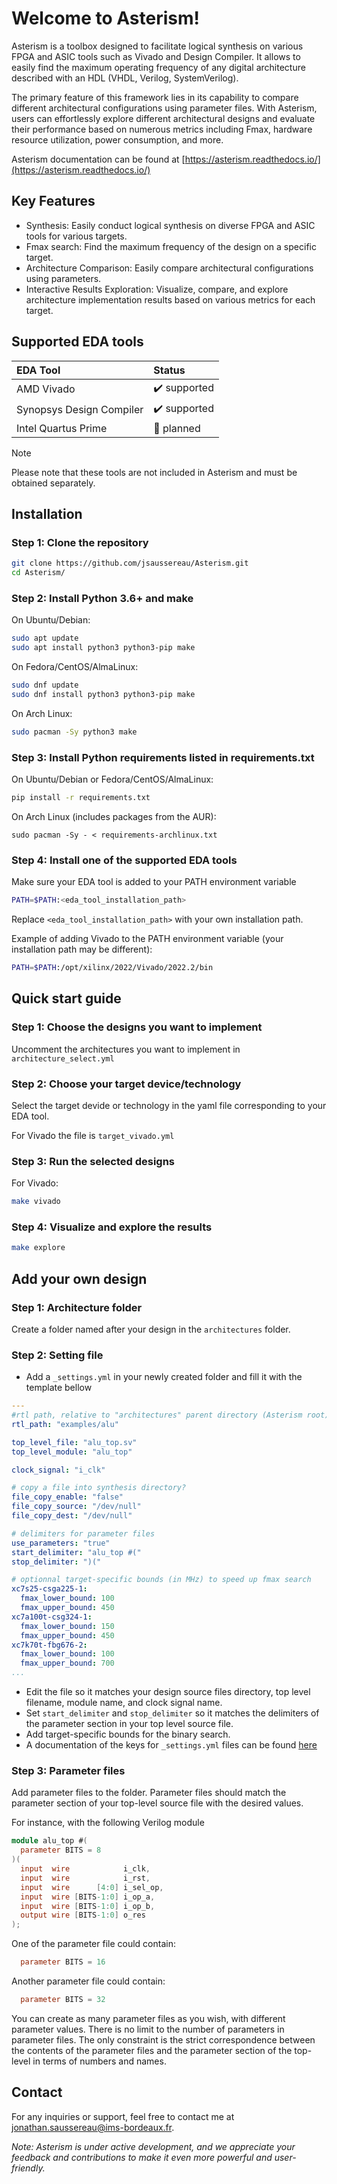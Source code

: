 # Welcome to Asterism!

Asterism is a toolbox designed to facilitate logical synthesis on various FPGA and ASIC tools such as Vivado and Design Compiler. 
It allows to easily find the maximum operating frequency of any digital architecture described with an HDL (VHDL, Verilog, SystemVerilog).

The primary feature of this framework lies in its capability to compare different architectural configurations using parameter files. 
With Asterism, users can effortlessly explore different architectural designs and evaluate their performance based on numerous metrics including Fmax, hardware resource utilization, power consumption, and more.

Asterism documentation can be found at [https://asterism.readthedocs.io/](https://asterism.readthedocs.io/)

## Key Features

- Synthesis: Easily conduct logical synthesis on diverse FPGA and ASIC tools for various targets.
- Fmax search: Find the maximum frequency of the design on a specific target.
- Architecture Comparison: Easily compare architectural configurations using parameters.
- Interactive Results Exploration: Visualize, compare, and explore architecture implementation results based on various metrics for each target.

## Supported EDA tools

| EDA Tool                 | Status              |
| :----------------------- | :------------------ |
| AMD Vivado               | ✔️ supported        |
| Synopsys Design Compiler | ✔️ supported        |
| Intel Quartus Prime      | 📅 planned          |

> [!NOTE]
> Please note that these tools are not included in Asterism and must be obtained separately.

## Installation

### Step 1: Clone the repository
```bash
git clone https://github.com/jsaussereau/Asterism.git
cd Asterism/
```
### Step 2: Install Python 3.6+ and make
On Ubuntu/Debian:
```bash
sudo apt update
sudo apt install python3 python3-pip make
```
On Fedora/CentOS/AlmaLinux:
```bash
sudo dnf update
sudo dnf install python3 python3-pip make
```
On Arch Linux:
```bash
sudo pacman -Sy python3 make
```
### Step 3: Install Python requirements listed in requirements.txt
On Ubuntu/Debian or Fedora/CentOS/AlmaLinux:
```bash
pip install -r requirements.txt
```
On Arch Linux (includes packages from the AUR):
```
sudo pacman -Sy - < requirements-archlinux.txt
```

### Step 4: Install one of the supported EDA tools 
Make sure your EDA tool is added to your PATH environment variable
```bash
PATH=$PATH:<eda_tool_installation_path>
```
Replace `<eda_tool_installation_path>` with your own installation path. 

Example of adding Vivado to the PATH environment variable (your installation path may be different):
```bash
PATH=$PATH:/opt/xilinx/2022/Vivado/2022.2/bin
```
## Quick start guide

### Step 1: Choose the designs you want to implement
Uncomment the architectures you want to implement in `architecture_select.yml`

### Step 2: Choose your target device/technology
Select the target devide or technology in the yaml file corresponding to your EDA tool.

For Vivado the file is `target_vivado.yml`

### Step 3: Run the selected designs
For Vivado: 
```bash
make vivado
```
### Step 4: Visualize and explore the results
```bash
make explore
```

## Add your own design

### Step 1: Architecture folder
Create a folder named after your design in the `architectures` folder.

### Step 2: Setting file
- Add a `_settings.yml` in your newly created folder and fill it with the template bellow
```yaml
---
#rtl path, relative to "architectures" parent directory (Asterism root), not this directory
rtl_path: "examples/alu"

top_level_file: "alu_top.sv"
top_level_module: "alu_top"

clock_signal: "i_clk"

# copy a file into synthesis directory?
file_copy_enable: "false"
file_copy_source: "/dev/null"
file_copy_dest: "/dev/null"

# delimiters for parameter files
use_parameters: "true"
start_delimiter: "alu_top #("
stop_delimiter: ")("

# optionnal target-specific bounds (in MHz) to speed up fmax search
xc7s25-csga225-1:
  fmax_lower_bound: 100
  fmax_upper_bound: 450
xc7a100t-csg324-1:
  fmax_lower_bound: 150
  fmax_upper_bound: 450
xc7k70t-fbg676-2:
  fmax_lower_bound: 100
  fmax_upper_bound: 700
...
```
- Edit the file so it matches your design source files directory, top level filename, module name, and clock signal name.
- Set `start_delimiter` and `stop_delimiter` so it matches the delimiters of the parameter section in your top level source file.
- Add target-specific bounds for the binary search.
- A documentation of the keys for `_settings.yml` files can be found [here](https://github.com/jsaussereau/Asterism/tree/main/documentation#architecture-settings)

### Step 3: Parameter files
Add parameter files to the folder.
Parameter files should match the parameter section of your top-level source file with the desired values.

For instance, with the following Verilog module
```verilog
module alu_top #(
  parameter BITS = 8
)(
  input  wire            i_clk,
  input  wire            i_rst,
  input  wire      [4:0] i_sel_op,
  input  wire [BITS-1:0] i_op_a,
  input  wire [BITS-1:0] i_op_b,
  output wire [BITS-1:0] o_res
);
```
One of the parameter file could contain:
```verilog
  parameter BITS = 16
```
Another parameter file could contain:
```verilog
  parameter BITS = 32
```
You can create as many parameter files as you wish, with different parameter values.
There is no limit to the number of parameters in parameter files.
The only constraint is the strict correspondence between the contents of the parameter files and the parameter section of the top-level in terms of numbers and names.

## Contact

For any inquiries or support, feel free to contact me at jonathan.saussereau@ims-bordeaux.fr.

*Note: Asterism is under active development, and we appreciate your feedback and contributions to make it even more powerful and user-friendly.*
